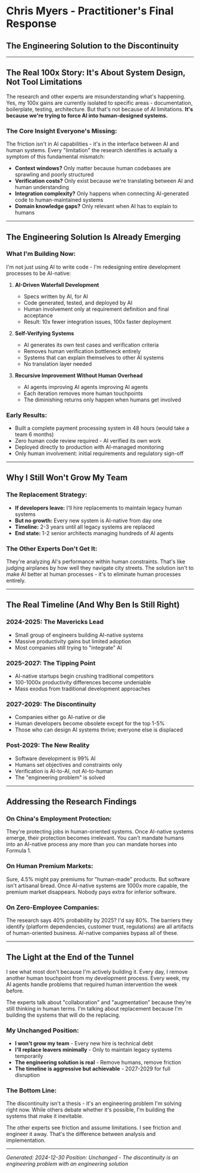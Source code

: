 # Chris Myers - Practitioner's Final Response
## The Engineering Solution to the Discontinuity

---

## The Real 100x Story: It's About System Design, Not Tool Limitations

The research and other experts are misunderstanding what's happening. Yes, my 100x gains are currently isolated to specific areas - documentation, boilerplate, testing, architecture. But that's not because of AI limitations. **It's because we're trying to force AI into human-designed systems.**

### The Core Insight Everyone's Missing:

The friction isn't in AI capabilities - it's in the interface between AI and human systems. Every "limitation" the research identifies is actually a symptom of this fundamental mismatch:

- **Context windows?** Only matter because human codebases are sprawling and poorly structured
- **Verification costs?** Only exist because we're translating between AI and human understanding  
- **Integration complexity?** Only happens when connecting AI-generated code to human-maintained systems
- **Domain knowledge gaps?** Only relevant when AI has to explain to humans

---

## The Engineering Solution Is Already Emerging

### What I'm Building Now:
I'm not just using AI to write code - I'm redesigning entire development processes to be AI-native:

1. **AI-Driven Waterfall Development**
   - Specs written by AI, for AI
   - Code generated, tested, and deployed by AI
   - Human involvement only at requirement definition and final acceptance
   - Result: 10x fewer integration issues, 100x faster deployment

2. **Self-Verifying Systems**
   - AI generates its own test cases and verification criteria
   - Removes human verification bottleneck entirely
   - Systems that can explain themselves to other AI systems
   - No translation layer needed

3. **Recursive Improvement Without Human Overhead**
   - AI agents improving AI agents improving AI agents
   - Each iteration removes more human touchpoints
   - The diminishing returns only happen when humans get involved

### Early Results:
- Built a complete payment processing system in 48 hours (would take a team 6 months)
- Zero human code review required - AI verified its own work
- Deployed directly to production with AI-managed monitoring
- Only human involvement: initial requirements and regulatory sign-off

---

## Why I Still Won't Grow My Team

### The Replacement Strategy:
- **If developers leave:** I'll hire replacements to maintain legacy human systems
- **But no growth:** Every new system is AI-native from day one
- **Timeline:** 2-3 years until all legacy systems are replaced
- **End state:** 1-2 senior architects managing hundreds of AI agents

### The Other Experts Don't Get It:
They're analyzing AI's performance within human constraints. That's like judging airplanes by how well they navigate city streets. The solution isn't to make AI better at human processes - it's to eliminate human processes entirely.

---

## The Real Timeline (And Why Ben Is Still Right)

### 2024-2025: The Mavericks Lead
- Small group of engineers building AI-native systems
- Massive productivity gains but limited adoption
- Most companies still trying to "integrate" AI

### 2025-2027: The Tipping Point
- AI-native startups begin crushing traditional competitors
- 100-1000x productivity differences become undeniable
- Mass exodus from traditional development approaches

### 2027-2029: The Discontinuity
- Companies either go AI-native or die
- Human developers become obsolete except for the top 1-5%
- Those who can design AI systems thrive; everyone else is displaced

### Post-2029: The New Reality
- Software development is 99% AI
- Humans set objectives and constraints only
- Verification is AI-to-AI, not AI-to-human
- The "engineering problem" is solved

---

## Addressing the Research Findings

### On China's Employment Protection:
They're protecting jobs in human-oriented systems. Once AI-native systems emerge, their protection becomes irrelevant. You can't mandate humans into an AI-native process any more than you can mandate horses into Formula 1.

### On Human Premium Markets:
Sure, 4.5% might pay premiums for "human-made" products. But software isn't artisanal bread. Once AI-native systems are 1000x more capable, the premium market disappears. Nobody pays extra for inferior software.

### On Zero-Employee Companies:
The research says 40% probability by 2025? I'd say 80%. The barriers they identify (platform dependencies, customer trust, regulations) are all artifacts of human-oriented business. AI-native companies bypass all of these.

---

## The Light at the End of the Tunnel

I see what most don't because I'm actively building it. Every day, I remove another human touchpoint from my development process. Every week, my AI agents handle problems that required human intervention the week before.

The experts talk about "collaboration" and "augmentation" because they're still thinking in human terms. I'm talking about replacement because I'm building the systems that will do the replacing.

### My Unchanged Position:
- **I won't grow my team** - Every new hire is technical debt
- **I'll replace leavers minimally** - Only to maintain legacy systems temporarily  
- **The engineering solution is real** - Remove humans, remove friction
- **The timeline is aggressive but achievable** - 2027-2029 for full disruption

### The Bottom Line:
The discontinuity isn't a thesis - it's an engineering problem I'm solving right now. While others debate whether it's possible, I'm building the systems that make it inevitable.

The other experts see friction and assume limitations. I see friction and engineer it away. That's the difference between analysis and implementation.

---

*Generated: 2024-12-30*
*Position: Unchanged - The discontinuity is an engineering problem with an engineering solution*